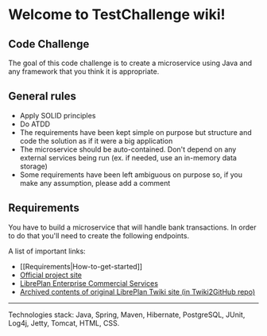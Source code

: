 # Welcome to TestChallenge wiki!

## Code Challenge
The goal of this code challenge is to create a microservice using Java and any framework that you think it is
appropriate.
## General rules
- Apply SOLID principles
- Do ATDD
- The requirements have been kept simple on purpose but structure and code the solution as if it were a
big application
- The microservice should be auto-contained. Don't depend on any external services being run (ex. if
needed, use an in-memory data storage)
- Some requirements have been left ambiguous on purpose so, if you make any assumption, please add a
comment
## Requirements
You have to build a microservice that will handle bank transactions. In order to do that you'll need to create the
following endpoints.

A list of important links:
- [[Requirements|How-to-get-started]]
- [Official project site ](http://www.libreplan.org)
- [LibrePlan Enterprise Commercial Services](https://www.libreplan-enterprise.com/)
- [Archived contents of original LibrePlan Twiki site (in Twiki2GitHub repo)](https://github.com/LibrePlan/twiki2github/wiki/All_Twiki_Pages)

***
Technologies stack: Java, Spring, Maven, Hibernate, PostgreSQL, JUnit, Log4j, Jetty, Tomcat, HTML, CSS.

